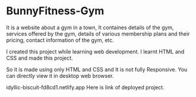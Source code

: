 # BunnyFitness-Gym
It is a website about a gym in a town, It containes details of the gym, services offered by the gym, details of various membership plans and their pricing, contact information of the gym, etc.

I created this project while learning web development. I learnt HTML and CSS and made this project.

So it is made using only HTML and CSS and It is not fully Responsive. You can directly view it in desktop web browser.

idyllic-biscuit-fd8cd1.netlify.app
Here is link of deployed project.
